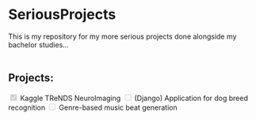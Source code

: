 # SeriousProjects
This is my repository for my more serious projects done alongside my bachelor studies...
<br>
<br>
## Projects:
<input type="checkbox" disabled checked> Kaggle TReNDS NeuroImaging
<input type="checkbox" disabled> (Django) Application for dog breed recognition
<input type="checkbox" disabled> Genre-based music beat generation 


